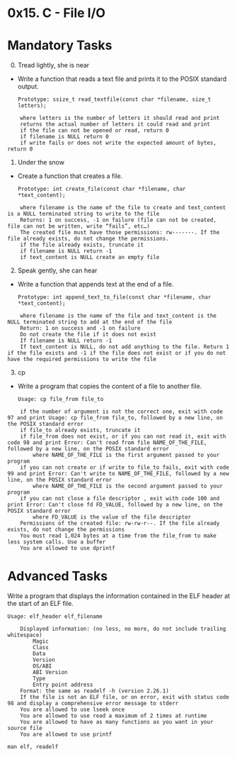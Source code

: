 # 0x15. C - File I/O


# Mandatory Tasks


0. Tread lightly, she is near

- Write a function that reads a text file and prints it to the POSIX standard output.

   `Prototype: ssize_t read_textfile(const char *filename, size_t letters);`

```
    where letters is the number of letters it should read and print
    returns the actual number of letters it could read and print
    if the file can not be opened or read, return 0
    if filename is NULL return 0
    if write fails or does not write the expected amount of bytes, return 0
```

1. Under the snow

- Create a function that creates a file.

   `Prototype: int create_file(const char *filename, char *text_content);`

```
    where filename is the name of the file to create and text_content is a NULL terminated string to write to the file
    Returns: 1 on success, -1 on failure (file can not be created, file can not be written, write “fails”, etc…)
    The created file must have those permissions: rw-------. If the file already exists, do not change the permissions.
    if the file already exists, truncate it
    if filename is NULL return -1
    if text_content is NULL create an empty file
```

2. Speak gently, she can hear

- Write a function that appends text at the end of a file.

   `Prototype: int append_text_to_file(const char *filename, char *text_content);`

```
    where filename is the name of the file and text_content is the NULL terminated string to add at the end of the file
    Return: 1 on success and -1 on failure
    Do not create the file if it does not exist
    If filename is NULL return -1
    If text_content is NULL, do not add anything to the file. Return 1 if the file exists and -1 if the file does not exist or if you do not have the required permissions to write the file
```

3. cp

- Write a program that copies the content of a file to another file.

   `Usage: cp file_from file_to`

```
    if the number of argument is not the correct one, exit with code 97 and print Usage: cp file_from file_to, followed by a new line, on the POSIX standard error
    if file_to already exists, truncate it
    if file_from does not exist, or if you can not read it, exit with code 98 and print Error: Can't read from file NAME_OF_THE_FILE, followed by a new line, on the POSIX standard error
        where NAME_OF_THE_FILE is the first argument passed to your program
    if you can not create or if write to file_to fails, exit with code 99 and print Error: Can't write to NAME_OF_THE_FILE, followed by a new line, on the POSIX standard error
        where NAME_OF_THE_FILE is the second argument passed to your program
    if you can not close a file descriptor , exit with code 100 and print Error: Can't close fd FD_VALUE, followed by a new line, on the POSIX standard error
        where FD_VALUE is the value of the file descriptor
    Permissions of the created file: rw-rw-r--. If the file already exists, do not change the permissions
    You must read 1,024 bytes at a time from the file_from to make less system calls. Use a buffer
    You are allowed to use dprintf
```

# Advanced Tasks

Write a program that displays the information contained in the ELF header at the start of an ELF file.

   `Usage: elf_header elf_filename`

```
    Displayed information: (no less, no more, do not include trailing whitespace)
        Magic
        Class
        Data
        Version
        OS/ABI
        ABI Version
        Type
        Entry point address
    Format: the same as readelf -h (version 2.26.1)
    If the file is not an ELF file, or on error, exit with status code 98 and display a comprehensive error message to stderr
    You are allowed to use lseek once
    You are allowed to use read a maximum of 2 times at runtime
    You are allowed to have as many functions as you want in your source file
    You are allowed to use printf

man elf, readelf
```